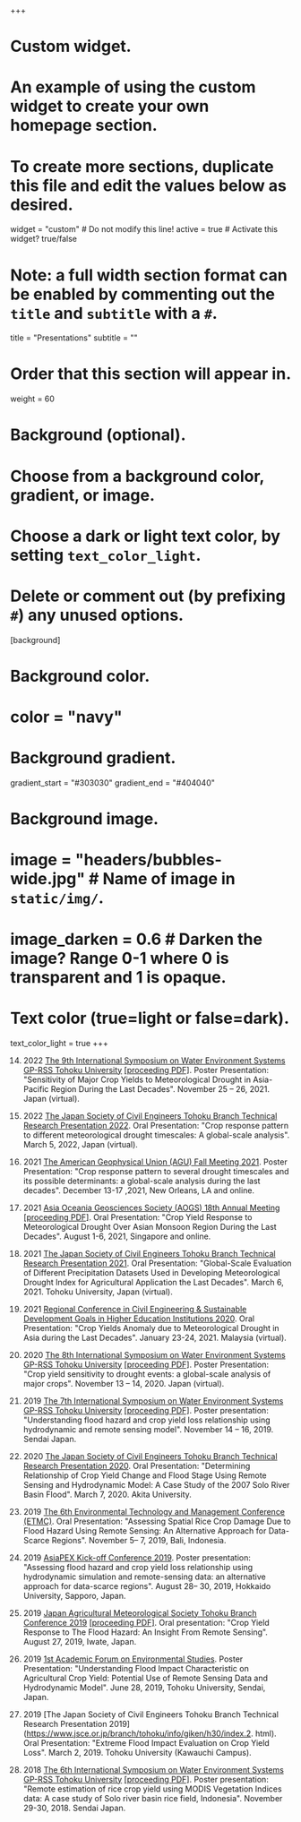 +++
# Custom widget.
# An example of using the custom widget to create your own homepage section.
# To create more sections, duplicate this file and edit the values below as desired.
widget = "custom"  # Do not modify this line!
active = true  # Activate this widget? true/false

# Note: a full width section format can be enabled by commenting out the `title` and `subtitle` with a `#`.
title = "Presentations"
subtitle = ""

# Order that this section will appear in.
weight = 60

# Background (optional).
#   Choose from a background color, gradient, or image.
#   Choose a dark or light text color, by setting `text_color_light`.
#   Delete or comment out (by prefixing `#`) any unused options.
[background]
  # Background color.
  # color = "navy"
  
  # Background gradient.
   gradient_start = "#303030"
   gradient_end = "#404040"
  
  # Background image.
 # image = "headers/bubbles-wide.jpg"  # Name of image in `static/img/`.
 # image_darken = 0.6  # Darken the image? Range 0-1 where 0 is transparent and 1 is opaque.

  # Text color (true=light or false=dark).
  text_color_light = true
+++

14. 2022 [The 9th International Symposium on Water Environment Systems GP-RSS Tohoku University](http://kaigan.civil.tohoku.ac.jp/HEST/GSsympo/GSsympo.html) [[proceeding PDF]](http://kaigan.civil.tohoku.ac.jp/HEST/GSsympo/2021-9th.pdf#page=22). Poster Presentation: "Sensitivity of Major Crop Yields to Meteorological Drought in Asia-Pacific Region During the Last Decades". November 25 – 26, 2021. Japan (virtual).

13. 2022 [The Japan Society of Civil Engineers Tohoku Branch Technical Research Presentation 2022](https://www.jsce.or.jp/branch/tohoku/info/giken/r3/index.html). Oral Presentation: "Crop response pattern to different meteorological drought timescales: A global-scale analysis". March 5, 2022, Japan (virtual).

12. 2021 [The American Geophysical Union (AGU) Fall Meeting 2021](https://agu.confex.com/agu/fm21/meetingapp.cgi/Paper/920798). Poster Presentation: "Crop response pattern to several drought timescales and its possible determinants: a global-scale analysis during the last decades". December 13-17 ,2021, New Orleans, LA and online.

11. 2021 [Asia Oceania Geosciences Society (AOGS) 18th Annual Meeting](https://www.worldscientific.com/doi/abs/10.1142/9789811260100_0052) [[proceeding PDF]](https://www.worldscientific.com/doi/pdf/10.1142/9789811260100_0052). Oral Presentation: "Crop Yield Response to Meteorological Drought Over Asian Monsoon Region During the Last Decades". August 1-6, 2021, Singapore and online.

10. 2021 [The Japan Society of Civil Engineers Tohoku Branch Technical Research Presentation 2021](https://www.jsce.or.jp/branch/tohoku/info/giken/r2/index.html). Oral Presentation: "Global-Scale Evaluation of Different Precipitation Datasets Used in Developing Meteorological Drought Index for Agricultural Application the Last Decades". March 6, 2021. Tohoku University, Japan (virtual).

9. 2021 [Regional Conference in Civil Engineering & Sustainable Development Goals in Higher Education Institutions 2020](https://www.utm.my/sustainable/rccesdgs2020/). Oral Presentation: "Crop Yields Anomaly due to Meteorological Drought in Asia during the Last Decades". January 23-24, 2021. Malaysia (virtual).

8. 2020 [The 8th International Symposium on Water Environment Systems GP-RSS Tohoku University](http://kaigan.civil.tohoku.ac.jp/HEST/GSsympo/GSsympo.html) [[proceeding PDF]](http://kaigan.civil.tohoku.ac.jp/HEST/GSsympo/2020-8th+links.pdf#page=34). Poster Presentation: "Crop yield sensitivity to drought events: a global-scale analysis of major crops". November 13 – 14, 2020. Japan (virtual).

7. 2019 [The 7th International Symposium on Water Environment Systems GP-RSS Tohoku University](http://kaigan.civil.tohoku.ac.jp/HEST/GSsympo/GSsympo.html) [[proceeding PDF]](http://kaigan.civil.tohoku.ac.jp/HEST/GSsympo/2019-7th.pdf#page=43). Poster presentation: "Understanding flood hazard and crop yield loss relationship using hydrodynamic and remote sensing model". November 14 – 16, 2019. Sendai Japan.

6. 2020 [The Japan Society of Civil Engineers Tohoku Branch Technical Research Presentation 2020](https://www.jsce.or.jp/branch/tohoku/info/giken/r1/). Oral Presentation: "Determining Relationship of Crop Yield Change and Flood Stage Using Remote Sensing and Hydrodynamic Model: A Case Study of the 2007 Solo River Basin Flood". March 7, 2020. Akita University.

6. 2019 [The 6th Environmental Technology and Management Conference (ETMC)](https://seed-net.org/wp-content/uploads/2019/11/Poster-ETMC.pdf). Oral Presentation: "Assessing Spatial Rice Crop Damage Due to Flood Hazard Using Remote Sensing: An Alternative Approach for Data-Scarce Regions". November 5– 7, 2019, Bali, Indonesia.

5. 2019 [AsiaPEX Kick-off Conference 2019](https://www.jsce.or.jp/branch/tohoku/info/giken/h30/). Poster presentation: "Assessing flood hazard and crop yield loss relationship using hydrodynamic simulation and remote-sensing data: an alternative approach for data-scarce regions". August 28– 30, 2019, Hokkaido University, Sapporo, Japan.

4. 2019 [Japan Agricultural Meteorological Society Tohoku Branch Conference 2019](https://kishosib.sakura.ne.jp/taikai.html) [[proceeding PDF]](https://kishosib.sakura.ne.jp/kaishi/kaishi64-read.pdf#page=29). Oral presentation: "Crop Yield Response to The Flood Hazard: An Insight From Remote Sensing". August 27, 2019, Iwate, Japan.

3. 2019 [1st Academic Forum on Environmental Studies](https://www.jsce.or.jp/branch/tohoku/info/giken/h30/). Poster Presentation: "Understanding Flood Impact Characteristic on Agricultural Crop Yield: Potential Use of Remote Sensing Data and Hydrodynamic Model". June 28, 2019, Tohoku University, Sendai, Japan.

2. 2019 [The Japan Society of Civil Engineers Tohoku Branch Technical Research Presentation 2019](https://www.jsce.or.jp/branch/tohoku/info/giken/h30/index.2. html). Oral Presentation: "Extreme Flood Impact Evaluation on Crop Yield Loss". March 2, 2019. Tohoku University (Kawauchi Campus).

1. 2018 [The 6th International Symposium on Water Environment Systems GP-RSS Tohoku University](http://kaigan.civil.tohoku.ac.jp/HEST/GSsympo/GSsympo.html) [[proceeding PDF]](http://kaigan.civil.tohoku.ac.jp/HEST/GSsympo/2018-6th.pdf). Poster presentation: "Remote estimation of rice crop yield using MODIS Vegetation Indices data: A case study of Solo river basin rice field, Indonesia". November 29-30, 2018. Sendai Japan.
